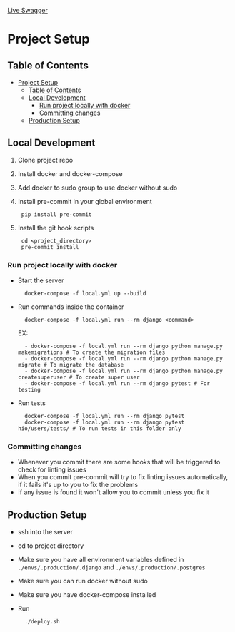 [Live Swagger](https://ec2-54-205-239-190.compute-1.amazonaws.com/api/docs/)
# Project Setup

## Table of Contents

- [Project Setup](#project-setup)
  - [Table of Contents](#table-of-contents)
  - [Local Development](#local-development)
    - [Run project locally with docker](#run-project-locally-with-docker)
    - [Committing changes](#committing-changes)
  - [Production Setup](#production-setup)

## Local Development

1. Clone project repo
2. Install docker and docker-compose
3. Add docker to sudo group to use docker without sudo
4. Install pre-commit in your global environment

        pip install pre-commit

5. Install the git hook scripts

        cd <project_directory>
        pre-commit install

### Run project locally with docker

- Start the server

        docker-compose -f local.yml up --build

- Run commands inside the container

        docker-compose -f local.yml run --rm django <command>
    EX:

        - docker-compose -f local.yml run --rm django python manage.py makemigrations # To create the migration files
        - docker-compose -f local.yml run --rm django python manage.py migrate # To migrate the database
        - docker-compose -f local.yml run --rm django python manage.py createsuperuser # To create super user
        - docker-compose -f local.yml run --rm django pytest # For testing

- Run tests

        docker-compose -f local.yml run --rm django pytest
        docker-compose -f local.yml run --rm django pytest hio/users/tests/ # To run tests in this folder only

### Committing changes

- Whenever you commit there are some hooks that will be triggered to check for linting issues
- When you commit pre-commit will try to fix linting issues automatically, if it fails it's up to you to fix the problems
- If any issue is found it won't allow you to commit unless you fix it

## Production Setup

- ssh into the server
- cd to project directory
- Make sure you have all environment variables defined in ```./envs/.production/.django``` and ```./envs/.production/.postgres```
- Make sure you can run docker without sudo
- Make sure you have docker-compose installed
- Run

        ./deploy.sh
